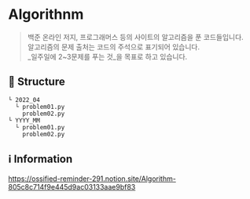 # Algorithnm
> 백준 온라인 저지, 프로그래머스 등의 사이트의 알고리즘을 푼 코드들입니다.   
> 알고리즘의 문제 출처는 코드의 주석으로 표기되어 있습니다.   
> _일주일에 2~3문제를 푸는 것_을 목표로 하고 있습니다.    

🌲 Structure
-------------
```
└ 2022_04
  └ problem01.py
    problem02.py
└ YYYY_MM
  └ problem01.py
    problem02.py
```

ℹ️ Information
-------------
https://ossified-reminder-291.notion.site/Algorithm-805c8c714f9e445d9ac03133aae9bf83
